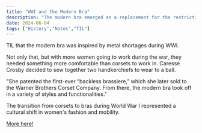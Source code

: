 ```yaml
---
title: "WWI and the Modern Bra"
description: "The modern bra emerged as a replacement for the restrictive corset during World War I, when metal shortages led to a redistribution of resources."
date: 2024-06-04
tags: ["History","Notes","TIL"]
---
```


TIL that the modern bra was inspired by metal shortages during WWI.


Not only that, but with more women going to work during the war, they needed something more comfortable than corsets to work in. Caresse Crosby decided to sew together two handkerchiefs to wear to a ball.

"She patented the first-ever “backless brassiere,” which she later sold to the Warner Brothers Corset Company. From there, the modern bra took off in a variety of styles and functionalities."

The transition from corsets to bras during World War I represented a cultural shift in women's fashion and mobility.

[More here!](https://historyfacts.com/world-history/fact/world-war-i-helped-popularize-the-modern-bra/)
